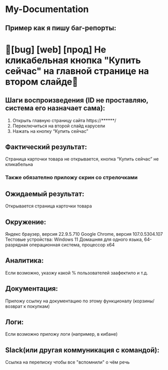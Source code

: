 # My-Documentation
## Пример как я пишу баг-репорты:

# 🐞[bug] [web] [прод] Не кликабельная кнопка "Купить сейчас" на главной странице на втором слайде🐞

## Шаги воспроизведения (ID не проставляю, система его назначает сама):
1. Открыть главную страницу сайта https://******/
2. Переключиться на второй слайд карусели
3. Нажать на кнопку “Купить сейчас”

## Фактический результат:
Страница карточки товара не открывается, кнопка “Купить сейчас” не кликабельна
<h3><b>Также обязателно приложу скрин со стрелочками</b></h3>

## Ожидаемый результат:
Открывается страница карточки товара

## Окружение:
Яндекс браузер, версия 22.9.5.710
Google Chrome, версия 107.0.5304.107
Тестовые устройства:
Windows 11 Домашняя для одного языка, 64-разрядная операционная система, процессор x64

## Аналитика:
Если возможно, указжу какой % пользователей заафектило и т.д.

## Документация:
Приложу ссылку на документацию по этому функционалу (корзины/возврат к покупкам)

## Логи:
Если возможно приложу логи (например, в кибане)

## Slack(или другая коммуникация с командой):
Cсылка на переписку чтобы все "вспомнили" о чём речь 



